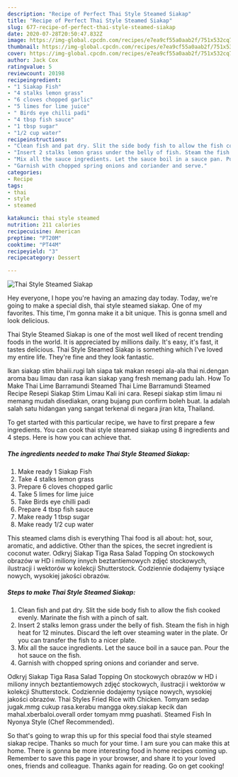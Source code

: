 ```yaml
---
description: "Recipe of Perfect Thai Style Steamed Siakap"
title: "Recipe of Perfect Thai Style Steamed Siakap"
slug: 677-recipe-of-perfect-thai-style-steamed-siakap
date: 2020-07-28T20:50:47.832Z
image: https://img-global.cpcdn.com/recipes/e7ea9cf55a0aab2f/751x532cq70/thai-style-steamed-siakap-recipe-main-photo.jpg
thumbnail: https://img-global.cpcdn.com/recipes/e7ea9cf55a0aab2f/751x532cq70/thai-style-steamed-siakap-recipe-main-photo.jpg
cover: https://img-global.cpcdn.com/recipes/e7ea9cf55a0aab2f/751x532cq70/thai-style-steamed-siakap-recipe-main-photo.jpg
author: Jack Cox
ratingvalue: 5
reviewcount: 20198
recipeingredient:
- "1 Siakap Fish"
- "4 stalks lemon grass"
- "6 cloves chopped garlic"
- "5 limes for lime juice"
- " Birds eye chilli padi"
- "4 tbsp fish sauce"
- "1 tbsp sugar"
- "1/2 cup water"
recipeinstructions:
- "Clean fish and pat dry. Slit the side body fish to allow the fish cooked evenly. Marinate the fish with a pinch of salt."
- "Insert 2 stalks lemon grass under the belly of fish. Steam the fish in high heat for 12 minutes. Discard the left over steaming water in the plate. Or you can transfer the fish to a nicer plate."
- "Mix all the sauce ingredients. Let the sauce boil in a sauce pan. Pour the hot sauce on the fish."
- "Garnish with chopped spring onions and coriander and serve."
categories:
- Recipe
tags:
- thai
- style
- steamed

katakunci: thai style steamed 
nutrition: 211 calories
recipecuisine: American
preptime: "PT20M"
cooktime: "PT44M"
recipeyield: "3"
recipecategory: Dessert

---
```



![Thai Style Steamed Siakap](https://img-global.cpcdn.com/recipes/e7ea9cf55a0aab2f/751x532cq70/thai-style-steamed-siakap-recipe-main-photo.jpg)

Hey everyone, I hope you're having an amazing day today. Today, we're going to make a special dish, thai style steamed siakap. One of my favorites. This time, I'm gonna make it a bit unique. This is gonna smell and look delicious.

Thai Style Steamed Siakap is one of the most well liked of recent trending foods in the world. It is appreciated by millions daily. It's easy, it's fast, it tastes delicious. Thai Style Steamed Siakap is something which I've loved my entire life. They're fine and they look fantastic.

Ikan siakap stim bhaiii.rugi lah siapa tak makan resepi ala-ala thai ni.dengan aroma bau limau dan rasa ikan siakap yang fresh memang padu lah. How To Make Thai Lime Barramundi Steamed Thai Lime Barramundi Steamed Recipe Resepi Siakap Stim Limau Kali ini cara. Resepi siakap stim limau ni memang mudah disediakan, orang bujang pun confirm boleh buat. Ia adalah salah satu hidangan yang sangat terkenal di negara jiran kita, Thailand.


To get started with this particular recipe, we have to first prepare a few ingredients. You can cook thai style steamed siakap using 8 ingredients and 4 steps. Here is how you can achieve that.

<!--inarticleads1-->

##### The ingredients needed to make Thai Style Steamed Siakap:

1. Make ready 1 Siakap Fish
1. Take 4 stalks lemon grass
1. Prepare 6 cloves chopped garlic
1. Take 5 limes for lime juice
1. Take  Birds eye chilli padi
1. Prepare 4 tbsp fish sauce
1. Make ready 1 tbsp sugar
1. Make ready 1/2 cup water


This steamed clams dish is everything Thai food is all about: hot, sour, aromatic, and addictive. Other than the spices, the secret ingredient is coconut water. Odkryj Siakap Tiga Rasa Salad Topping On stockowych obrazów w HD i miliony innych beztantiemowych zdjęć stockowych, ilustracji i wektorów w kolekcji Shutterstock. Codziennie dodajemy tysiące nowych, wysokiej jakości obrazów. 

<!--inarticleads2-->

##### Steps to make Thai Style Steamed Siakap:

1. Clean fish and pat dry. Slit the side body fish to allow the fish cooked evenly. Marinate the fish with a pinch of salt.
1. Insert 2 stalks lemon grass under the belly of fish. Steam the fish in high heat for 12 minutes. Discard the left over steaming water in the plate. Or you can transfer the fish to a nicer plate.
1. Mix all the sauce ingredients. Let the sauce boil in a sauce pan. Pour the hot sauce on the fish.
1. Garnish with chopped spring onions and coriander and serve.


Odkryj Siakap Tiga Rasa Salad Topping On stockowych obrazów w HD i miliony innych beztantiemowych zdjęć stockowych, ilustracji i wektorów w kolekcji Shutterstock. Codziennie dodajemy tysiące nowych, wysokiej jakości obrazów. Thai Styles Fried Rice with Chicken. Tomyam sedap jugak.mmg cukup rasa.kerabu mangga okey.siakap kecik dan mahal.xberbaloi.overall order tomyam mmg puashati. Steamed Fish In Nyonya Style (Chef Recommended). 

So that's going to wrap this up for this special food thai style steamed siakap recipe. Thanks so much for your time. I am sure you can make this at home. There is gonna be more interesting food in home recipes coming up. Remember to save this page in your browser, and share it to your loved ones, friends and colleague. Thanks again for reading. Go on get cooking!
